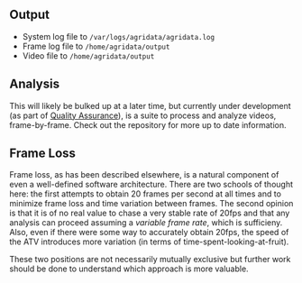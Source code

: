 ## Output

- System log file to `/var/logs/agridata/agridata.log`
- Frame log file to `/home/agridata/output`
- Video file to `/home/agridata/output`

## Analysis

This will likely be bulked up at a later time, but currently under development (as part of [Quality Assurance](https://github.com/motioniq/QualityAssurance)), is a suite to process and analyze videos, frame-by-frame. Check out the repository for more up to date information.

## Frame Loss

Frame loss, as has been described elsewhere, is a natural component of even a well-defined software architecture. There are two schools of thought here: the first attempts to obtain 20 frames per second at all times and to minimize frame loss and time variation between frames. The second opinion is that it is of no real value to chase a very stable rate of 20fps and that any analysis can proceed assuming a _variable frame rate_, which is sufficieny. Also, even if there were some way to accurately obtain 20fps, the speed of the ATV introduces more variation (in terms of time-spent-looking-at-fruit).  

These two positions are not necessarily mutually exclusive but further work should be done to understand which approach is more valuable.